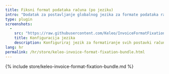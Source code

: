 ```yaml
---
title: Fiksni format podataka računa (po jeziku)
intro: "Dodatak za postavljanje globalnog jezika za formate podataka računa"
type: plugin
screenshots:
  - 
    src: "https://raw.githubusercontent.com/Keleo/InvoiceFormatFixationBundle/main/screenshot.png"
    title: Konfiguracija jezika
    description: Konfiguriraj jezik za formatiranje svih postavki računa 
lang: hr
permalink: /hr/store/keleo-invoice-format-fixation-bundle.html
---
```


{% include store/keleo-invoice-format-fixation-bundle.md %}
